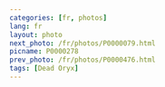 ```yaml
---
categories: [fr, photos]
lang: fr
layout: photo
next_photo: /fr/photos/P0000079.html
picname: P0000278
prev_photo: /fr/photos/P0000476.html
tags: [Dead Oryx]
---
```

